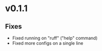 # v0.1.1

## Fixes

* Fixed running on "ruff" ("help" command)
* Fixed more configs on a single line
